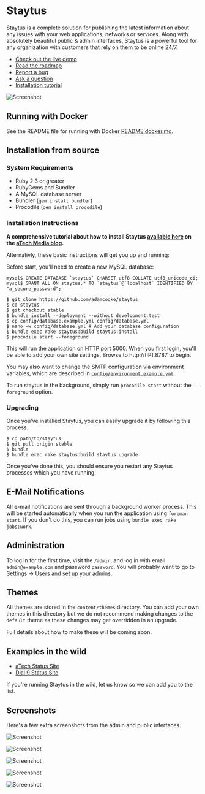 # Staytus

Staytus is a complete solution for publishing the latest information about
any issues with your web applications, networks or services. Along with
absolutely beautiful public & admin interfaces, Staytus is a powerful tool for
any organization with customers that rely on them to be online 24/7.

* [Check out the live demo](http://demo.staytus.co)
* [Read the roadmap](https://github.com/adamcooke/staytus/blob/master/ROADMAP.md)
* [Report a bug](https://github.com/adamcooke/staytus/issues/new?labels=bug)
* [Ask a question](https://github.com/adamcooke/staytus/issues/new?labels=question)
* [Installation tutorial](https://atech.blog/atech/install-staytus-tutorial)

![Screenshot](https://s.adamcooke.io/15/iOzvtk.png)

## Running with Docker
See the README file for running with Docker [README.docker.md](README.docker.md).

## Installation from source

### System Requirements

* Ruby 2.3 or greater
* RubyGems and Bundler
* A MySQL database server
* Bundler (`gem install bundler`)
* Procodile (`gem install procodile`)

### Installation Instructions

**A comprehensive tutorial about how to install Staytus [available here](https://atech.blog/atech/install-staytus-tutorial) on the [aTech Media blog](https://atech.blog).**

Alternativly, these basic instructions will get you up and running:

Before start, you'll need to create a new MySQL database:

```text
mysql$ CREATE DATABASE `staytus` CHARSET utf8 COLLATE utf8_unicode_ci;
mysql$ GRANT ALL ON staytus.* TO `staytus`@`localhost` IDENTIFIED BY "a_secure_password";
```

```text
$ git clone https://github.com/adamcooke/staytus
$ cd staytus
$ git checkout stable
$ bundle install --deployment --without development:test
$ cp config/database.example.yml config/database.yml
$ nano -w config/database.yml # Add your database configuration
$ bundle exec rake staytus:build staytus:install
$ procodile start --foreground
```

This will run the application on HTTP port 5000. When you first
login, you'll be able to add your own site settings. Browse to http://[IP]:8787
to begin.

You may also want to change the SMTP configuration via environment variables,
which are described in [`config/environment.example.yml`](config/environment.example.yml).

To run staytus in the background, simply run `procodile start` without the `--foreground` option.

### Upgrading

Once you've installed Staytus, you can easily upgrade it by
following this process.

```text
$ cd path/to/staytus
$ git pull origin stable
$ bundle
$ bundle exec rake staytus:build staytus:upgrade
```

Once you've done this, you should ensure you restart any Staytus
processes which you have running.

## E-Mail Notifications

All e-mail notifications are sent through a background worker process. This will be started automatically when you run the application using `foreman start`. If you don't do this, you can run jobs using `bundle exec rake jobs:work`.

## Administration

To log in for the first time, visit the `/admin`, and log in with email
`admin@example.com` and password `password`. You will probably want to go to
Settings -> Users and set up your admins.

## Themes

All themes are stored in the `content/themes` directory. You can
add your own themes in this directory but we do not recommend
making changes to the `default` theme as these changes may get
overridden in an upgrade.

Full details about how to make these will be coming soon.

## Examples in the wild

* [aTech Status Site](https://status.atechmedia.com)
* [Dial 9 Status Site](https://status.dial9.co.uk)

If you're running Staytus in the wild, let us know so we can
add you to the list.

## Screenshots

Here's a few extra screenshots from the admin and public interfaces.

![Screenshot](https://s.adamcooke.io/15/SZ2WUI.png)

![Screenshot](https://s.adamcooke.io/15/TgqeV8.png)

![Screenshot](https://s.adamcooke.io/15/JErXE75Fhu.png)

![Screenshot](https://s.adamcooke.io/15/fb5kFe.png)

![Screenshot](https://s.adamcooke.io/15/9n5W4j.png)
